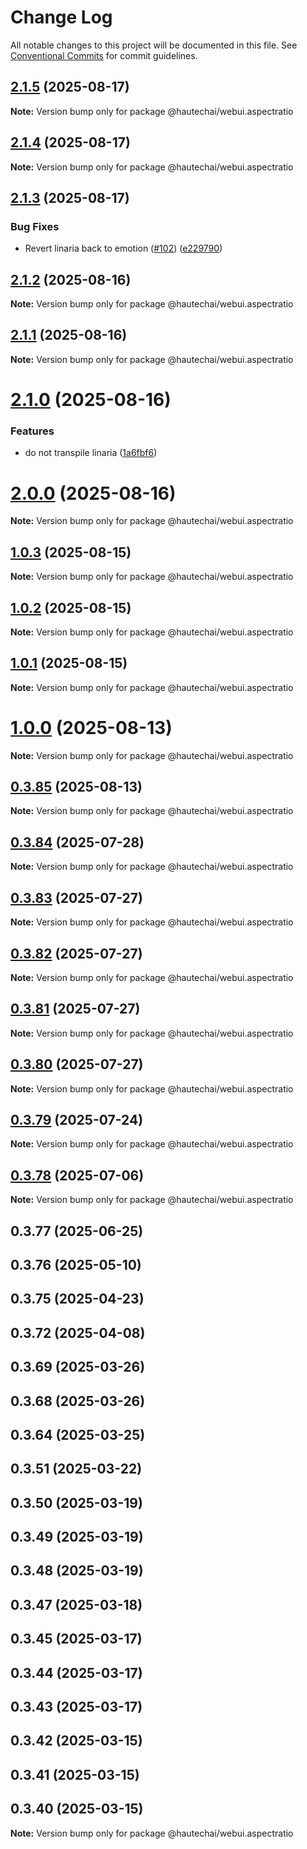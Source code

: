 # Change Log

All notable changes to this project will be documented in this file.
See [Conventional Commits](https://conventionalcommits.org) for commit guidelines.

## [2.1.5](https://github.com/HautechAI/webui/compare/@hautechai/webui.aspectratio@2.1.4...@hautechai/webui.aspectratio@2.1.5) (2025-08-17)

**Note:** Version bump only for package @hautechai/webui.aspectratio

## [2.1.4](https://github.com/HautechAI/webui/compare/@hautechai/webui.aspectratio@2.1.3...@hautechai/webui.aspectratio@2.1.4) (2025-08-17)

**Note:** Version bump only for package @hautechai/webui.aspectratio

## [2.1.3](https://github.com/HautechAI/webui/compare/@hautechai/webui.aspectratio@2.1.2...@hautechai/webui.aspectratio@2.1.3) (2025-08-17)

### Bug Fixes

- Revert linaria back to emotion ([#102](https://github.com/HautechAI/webui/issues/102)) ([e229790](https://github.com/HautechAI/webui/commit/e229790dae8eba4b3037bbe41365e5a73ab7f6dc))

## [2.1.2](https://github.com/HautechAI/webui/compare/@hautechai/webui.aspectratio@2.1.1...@hautechai/webui.aspectratio@2.1.2) (2025-08-16)

**Note:** Version bump only for package @hautechai/webui.aspectratio

## [2.1.1](https://github.com/HautechAI/webui/compare/@hautechai/webui.aspectratio@2.1.0...@hautechai/webui.aspectratio@2.1.1) (2025-08-16)

**Note:** Version bump only for package @hautechai/webui.aspectratio

# [2.1.0](https://github.com/HautechAI/webui/compare/@hautechai/webui.aspectratio@1.0.3...@hautechai/webui.aspectratio@2.1.0) (2025-08-16)

### Features

- do not transpile linaria ([1a6fbf6](https://github.com/HautechAI/webui/commit/1a6fbf6353a0e5028040006b5045170cf83f1ba0))

# [2.0.0](https://github.com/HautechAI/webui/compare/@hautechai/webui.aspectratio@1.0.3...@hautechai/webui.aspectratio@2.0.0) (2025-08-16)

**Note:** Version bump only for package @hautechai/webui.aspectratio

## [1.0.3](https://github.com/HautechAI/webui/compare/@hautechai/webui.aspectratio@1.0.2...@hautechai/webui.aspectratio@1.0.3) (2025-08-15)

**Note:** Version bump only for package @hautechai/webui.aspectratio

## [1.0.2](https://github.com/HautechAI/webui/compare/@hautechai/webui.aspectratio@1.0.1...@hautechai/webui.aspectratio@1.0.2) (2025-08-15)

**Note:** Version bump only for package @hautechai/webui.aspectratio

## [1.0.1](https://github.com/HautechAI/webui/compare/@hautechai/webui.aspectratio@1.0.0...@hautechai/webui.aspectratio@1.0.1) (2025-08-15)

**Note:** Version bump only for package @hautechai/webui.aspectratio

# [1.0.0](https://github.com/HautechAI/webui/compare/@hautechai/webui.aspectratio@0.3.85...@hautechai/webui.aspectratio@1.0.0) (2025-08-13)

**Note:** Version bump only for package @hautechai/webui.aspectratio

## [0.3.85](https://github.com/HautechAI/webui/compare/@hautechai/webui.aspectratio@0.3.84...@hautechai/webui.aspectratio@0.3.85) (2025-08-13)

**Note:** Version bump only for package @hautechai/webui.aspectratio

## [0.3.84](https://github.com/HautechAI/webui/compare/@hautechai/webui.aspectratio@0.3.83...@hautechai/webui.aspectratio@0.3.84) (2025-07-28)

**Note:** Version bump only for package @hautechai/webui.aspectratio

## [0.3.83](https://github.com/HautechAI/webui/compare/@hautechai/webui.aspectratio@0.3.82...@hautechai/webui.aspectratio@0.3.83) (2025-07-27)

**Note:** Version bump only for package @hautechai/webui.aspectratio

## [0.3.82](https://github.com/HautechAI/webui/compare/@hautechai/webui.aspectratio@0.3.81...@hautechai/webui.aspectratio@0.3.82) (2025-07-27)

**Note:** Version bump only for package @hautechai/webui.aspectratio

## [0.3.81](https://github.com/HautechAI/webui/compare/@hautechai/webui.aspectratio@0.3.80...@hautechai/webui.aspectratio@0.3.81) (2025-07-27)

**Note:** Version bump only for package @hautechai/webui.aspectratio

## [0.3.80](https://github.com/HautechAI/webui/compare/@hautechai/webui.aspectratio@0.3.79...@hautechai/webui.aspectratio@0.3.80) (2025-07-27)

**Note:** Version bump only for package @hautechai/webui.aspectratio

## [0.3.79](https://github.com/HautechAI/webui/compare/@hautechai/webui.aspectratio@0.3.78...@hautechai/webui.aspectratio@0.3.79) (2025-07-24)

**Note:** Version bump only for package @hautechai/webui.aspectratio

## [0.3.78](https://github.com/HautechAI/webui/compare/@hautechai/webui.aspectratio@0.3.77...@hautechai/webui.aspectratio@0.3.78) (2025-07-06)

**Note:** Version bump only for package @hautechai/webui.aspectratio

## 0.3.77 (2025-06-25)

## 0.3.76 (2025-05-10)

## 0.3.75 (2025-04-23)

## 0.3.72 (2025-04-08)

## 0.3.69 (2025-03-26)

## 0.3.68 (2025-03-26)

## 0.3.64 (2025-03-25)

## 0.3.51 (2025-03-22)

## 0.3.50 (2025-03-19)

## 0.3.49 (2025-03-19)

## 0.3.48 (2025-03-19)

## 0.3.47 (2025-03-18)

## 0.3.45 (2025-03-17)

## 0.3.44 (2025-03-17)

## 0.3.43 (2025-03-17)

## 0.3.42 (2025-03-15)

## 0.3.41 (2025-03-15)

## 0.3.40 (2025-03-15)

**Note:** Version bump only for package @hautechai/webui.aspectratio
